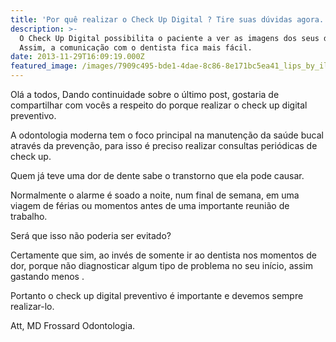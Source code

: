 ```yaml
---
title: 'Por quê realizar o Check Up Digital ? Tire suas dúvidas agora. '
description: >-
  O Check Up Digital possibilita o paciente a ver as imagens dos seus dentes.
  Assim, a comunicação com o dentista fica mais fácil. 
date: 2013-11-29T16:09:19.000Z
featured_image: /images/7909c495-bde1-4dae-8c86-8e171bc5ea41_lips_by_illthrillagorilla.jpg
---
```


Olá a todos, Dando continuidade sobre o último post, gostaria de compartilhar com vocês a respeito do porque realizar o check up digital preventivo. 

A odontologia moderna tem o foco principal na manutenção da saúde bucal através da prevenção, para isso é preciso realizar consultas periódicas de check up. 

Quem já teve uma dor de dente sabe o transtorno que ela pode causar. 

Normalmente o alarme é soado a noite, num final de semana, em uma viagem de férias ou momentos antes de uma importante reunião de trabalho. 

Será que isso não poderia ser evitado? 

Certamente que sim, ao invés de somente ir ao dentista nos momentos de dor, porque não diagnosticar algum tipo de problema no seu início, assim gastando menos . 

Portanto o check up digital preventivo é importante e devemos sempre realizar-lo. 

Att, 
MD Frossard Odontologia.
